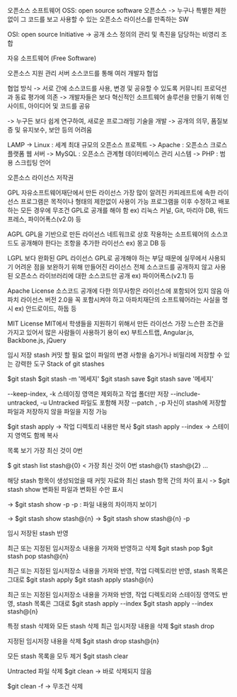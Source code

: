 오픈소스 소프트웨어
 OSS: open source software 오픈소스
-> 누구나 특별한 제한 없이 그 코드를 보고 사용할 수 있는 오픈소스 라이선스를 만족하는 SW

OSI: open source Initiative
-> 공개 소스 정의의 관리 및 촉진을 담당하는 비영리 조합

자유 소프트웨어 (Free Software)

오픈소스 지원 관리 서버
소스코드를 통해 여러 개발자 협업

협업 방식
-> 서로 간에 소스코드를 사용, 변경 및 공유할 수 있도록 커뮤니티 프로덕션과 동료 평가에 의존
-> 개발자들은 보다 혁신적인 소프트웨어 솔루션을 만들기 위해 인사이트, 아이디어 및 코드를 공유

-> 누구든 보다 쉽게 연구하여, 새로운 프로그래밍 기술을 개발
-> 공개의 의무, 품질보증 및 유지보수, 보안 등의 어려움

LAMP
-> Linux : 세계 최대 규모의 오픈소스 프로젝트
-> Apache : 오픈소스 크로스 플랫폼 웹 서버
-> MySQL : 오픈소스 관계형 데이터베이스 관리 시스템
-> PHP : 범용 스크립팅 언어

오픈소스 라이선스 저작권

GPL
자유소프트웨어재단에서 만든 라이선스
가장 많이 알려진 카피레프트에 속한 라이선스
프로그램은 목적이나 형태의 제한없이 사용이 가능
프로그램을 이후 수정하고 배포하는 모든 경우에 무조건 GPL로 공개를 해야 함
ex) 리눅스 커널, Git, 마리아 DB, 워드프레스, 파이어폭스(v2.0) 등

AGPL 
GPL을 기반으로 만든 라이선스
네트워크로 상호 작용하는 소프트웨어의 소스코드도 공개해야 한다는 조항을 추가한 라이선스
ex) 몽고 DB 등

LGPL
보다 완화된 GPL 라이선스
GPL로 공개해야 하는 부담 때문에 실무에서 사용되기 어려운 점을 보완하기 위해 만들어진 라이선스
전체 소스코드를 공개하지 않고 사용된 오픈소스 라이브러리에 대한 소스코드만 공개
ex) 파이어폭스(v2.1) 등

Apache License
소스코드 공개에 다한 의무사항은 라이선스에 포함되어 있지 않음
아파치 라이선스 버전 2.0을 꼭 포함시켜야 하고 아파치재단의 소프트웨어라는 사실을 명시
ex) 안드로이드, 하둡 등

MIT License
MIT에서 학생들을 지원하기 위해서 만든 라이선스
가장 느슨한 조건을 가지고 있어서 많은 사람들이 사용하기 용이
ex) 부트스트랩, Angular.js, Backbone.js, jQuery

임시 저장 stash
커밋 할 필요 없이 파일의 변경 사항을 숨기거나 비밀리에 저장할 수 있는 강력한 도구
Stack of git stashes

$git stash
$git stash -m '메세지' 
$git stash save
$git stash save '메세지'

--keep-index, -k
스테이징 영역은 제외하고 작업 폴더만 저장
--include-untracked, -u
Untracked 파일도 포함해 저장
--patch , -p
자신이 stash에 저장할 파일과 저장하지 않을 파일을 지정 가능

$git stash apply -> 작업 디렉토리 내용만 복사
$git stash apply --index -> 스테이지 영역도 함께 복사

목록 보기
가장 최신 것이 0번

$ git stash list
stash@{0} < 가장 최신 것이 0번
stash@{1}
stash@{2}
...

해당 stash 항목이 생성되었을 때 커밋 자료와 최신 stash 항목 간의 차이 표시
-> $git stash show
변화된 파일과 변화된 수만 표시

-> $git stash show -p
-p : 파일 내용의 차이까지 보이기

-> $git stash show stash@{n}
-> $git stash show stash@{n} -p

임시 저장된 stash 반영

최근 또는 지정된 임시저장소 내용을 가져와 반영하고 삭제
$git stash pop
$git stash pop stash@{n}

최근 또는 지정된 임시저장소 내용을 가져와 반영, 작업 디렉토리만 반영, stash 목록은 그대로
$git stash apply
$git stash apply stash@{n}

최근 또는 지정된 임시저장소 내용을 가져와 반영, 작업 디렉토리와 스테이징 영역도 반영, stash 목록은 그대로
$git stash apply --index
$git stash apply --index stash@{n}

특정 stash 삭제와 모든 stash 삭제
최근 임시저장 내용을 삭제
$git stash drop

지정된 임시저장 내용을 삭제
$git stash drop stash@{n}

모든 stash 목록을 모두 제거
$git stash clear

Untracted 파일 삭제
$git clean -> 바로 삭제되지 않음

$git clean -f -> 무조건 삭제